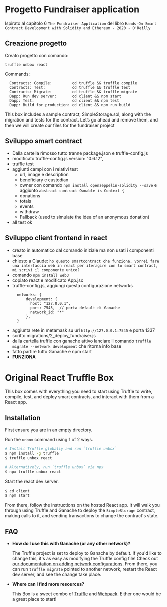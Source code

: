 # Progetto Fundraiser application
Ispirato al capitolo 6 `The Fundraiser Application` del libro `Hands-On Smart Contract Development with Solidity and Ethereum - 2020 - O'Reilly`

## Creazione progetto
Creato progetto con comando:
```
truffle unbox react
```
Commands:
```
  Contracts: Compile:         cd truffle && truffle compile
  Contracts: Test:            cd truffle && truffle test
  Contracts: Migrate:         cd truffle && truffle migrate
  Dapp: Run dev server:       cd client && npm start
  Dapp: Test:                 cd client && npm test
  Dapp: Build for production: cd client && npm run build
```
This box includes a sample contract, SimpleStorage.sol, along with the migration and tests for the contract. Let’s go ahead and remove them, and then we will create our files for the fundraiser project

## Sviluppo smart contract
- Dalla cartella rimosso tutto tranne package.json e truffle-config.js
- modificato truffle-config.js version: "0.6.12",
- truffle test
- aggiunti campi con i relativi test
  - url, image e description
  - beneficiary e custodian
  - owner con comando `npm install openzeppelin-solidity --save` e aggiunto `abstract contract Ownable is Context {`
  - donations
  - totals
  - events
  - withdraw
  - Fallback (used to simulate the idea of an anonymous donation)
- all test ok

## Sviluppo client frontend in react
- creato in automatico dal comando iniziale ma non usati i componenti base
- chiesto a Claude: `ho questo smartcontract che funziona, vorrei fare una interfaccia web in react per iteragire con lo smart contract, mi scrivi il componente unico?`
- comando `npm install web3`
- copiato react e modificato App.jsx
- truffle-config.js, aggiungi questa configurazione networks
  ```
	networks: {
		development: {
		  host: "127.0.0.1",
		  port: 7545,  // porta default di Ganache
		  network_id: "*"
		},
	}
  ```
- aggiunta rete in metamask su url `http://127.0.0.1:7545` e porta 1337
- scritto migrations/2_deploy_fundraiser.js
- dalla cartella truffle con ganache attivo lanciare il comando `truffle migrate --network development` che ritorna info base
- fatto partire tutto Ganache e npm start
- **FUNZIONA**



# Original React Truffle Box

This box comes with everything you need to start using Truffle to write, compile, test, and deploy smart contracts, and interact with them from a React app.

## Installation

First ensure you are in an empty directory.

Run the `unbox` command using 1 of 2 ways.

```sh
# Install Truffle globally and run `truffle unbox`
$ npm install -g truffle
$ truffle unbox react
```

```sh
# Alternatively, run `truffle unbox` via npx
$ npx truffle unbox react
```

Start the react dev server.

```sh
$ cd client
$ npm start
```

From there, follow the instructions on the hosted React app. It will walk you through using Truffle and Ganache to deploy the `SimpleStorage` contract, making calls to it, and sending transactions to change the contract's state.

## FAQ

- __How do I use this with Ganache (or any other network)?__

  The Truffle project is set to deploy to Ganache by default. If you'd like to change this, it's as easy as modifying the Truffle config file! Check out [our documentation on adding network configurations](https://trufflesuite.com/docs/truffle/reference/configuration/#networks). From there, you can run `truffle migrate` pointed to another network, restart the React dev server, and see the change take place.

- __Where can I find more resources?__

  This Box is a sweet combo of [Truffle](https://trufflesuite.com) and [Webpack](https://webpack.js.org). Either one would be a great place to start!
